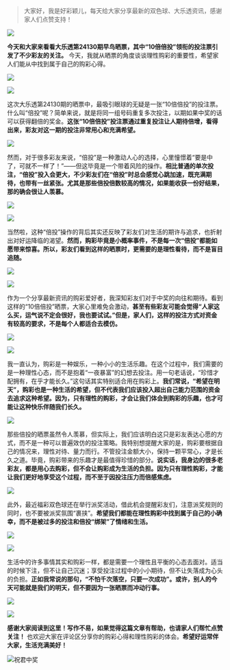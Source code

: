 > 大家好，我是好彩颖儿，每天给大家分享最新的双色球、大乐透资讯，感谢家人们点赞支持！

![](https://cdn.jsdelivr.net/gh/wangwenjie1314/PicCDN/2024-7-12/1720763627240-image.png)


**今天和大家来看看大乐透第24130期早鸟晒票，其中“10倍倍投”领衔的投注票引发了不少彩友的关注。** 今天，我就从晒票的角度谈谈理性购彩的重要性，希望家人们能从中找到属于自己的购彩心得。


![](https://cdn.jsdelivr.net/gh/wangwenjie1314/PicCDN/2024-11-8/1731045610206-image.png)



![](https://cdn.jsdelivr.net/gh/wangwenjie1314/PicCDN/2024-11-8/1731046043840-image.png)



这次大乐透第24130期的晒票中，最吸引眼球的无疑是一张“10倍倍投”的投注票。什么叫“倍投”呢？简单来说，就是将同一组号码重复多次投注，以期如果中奖的话可以获得翻倍的奖金。**这张“10倍倍投”投注票通过重复投注让人期待倍增，看得出来，彩友对这一期的投注非常用心和充满希望。**


![](https://cdn.jsdelivr.net/gh/wangwenjie1314/PicCDN/2024-11-8/1731045621478-image.png)




然而，对于很多彩友来说，“倍投”是一种激动人心的选择，心里憧憬着“要是中了，可就不一样了！”——但这毕竟是一个带着风险的操作。**相比普通的单次投注，“倍投”投入会更大，不少彩友们在“倍投”时总会感觉心跳加速，既充满期待，也带有一丝紧张。尤其是那些倍投倍数较高的情况，如果能收获一份好结果，那的确会很让人羡慕。**


![](https://cdn.jsdelivr.net/gh/wangwenjie1314/PicCDN/2024-11-8/1731045634167-image.png)

![](https://cdn.jsdelivr.net/gh/wangwenjie1314/PicCDN/2024-11-8/1731045867030-image.png)

当然啦，这种“倍投”操作的背后其实还反映了彩友们对生活的期许与追求，也折射出对好运降临的渴望。**然而，购彩毕竟是小概率事件，不是每一次“倍投”都能如愿带来惊喜。所以，彩友们看到这样的晒票时，更需要的是理性看待，而不是盲目追随。**



![](https://cdn.jsdelivr.net/gh/wangwenjie1314/PicCDN/2024-11-8/1731045662007-image.png)


![](https://cdn.jsdelivr.net/gh/wangwenjie1314/PicCDN/2024-11-8/1731045954097-image.png)


作为一个分享最新资讯的购彩爱好者，我深知彩友们对于中奖的向往和期待。看到这样的“10倍倍投”晒票，大家心里难免会激动，**甚至有些彩友可能会觉得“人家这么买，运气说不定会很好，我也要试试。”但是，家人们，这样的投注方式对资金有较高的要求，不是每个人都适合去模仿。**


![](https://cdn.jsdelivr.net/gh/wangwenjie1314/PicCDN/2024-11-8/1731045943622-image.png)

![](https://cdn.jsdelivr.net/gh/wangwenjie1314/PicCDN/2024-11-8/1731045933774-image.png)


我一直认为，购彩是一种娱乐，一种小小的生活乐趣。在这个过程中，我们需要的是一种理性心态，而不是抱着“一夜暴富”的幻想去投注。用一句老话说，“珍惜才配拥有，在乎才能长久。”这句话其实特别适合用在购彩上。**我们常说，“希望在明天”，购彩也是一种生活的希望，但不代表我们应该投入超出自己能力范围的资金去追求这种希望。因为，只有理性的购彩，才会让我们体会到购彩的乐趣，也才可能让这种快乐伴随我们长久。**


![](https://cdn.jsdelivr.net/gh/wangwenjie1314/PicCDN/2024-11-8/1731045927495-image.png)



那些倍投的晒票虽然令人羡慕，但实际上，我们应该明白这只是彩友表达心愿的方式，而不是一种可以普遍效仿的投注策略。我特别想提醒大家的是，购彩要根据自己的情况来，理性对待、量力而行。不管投注金额大小，保持一颗平常心，才是长久之道。毕竟，购彩带来的乐趣才是最值得珍惜的部分。**说实话，我身边的很多老彩友，都是用心去购彩，但不会让购彩成为生活的负担。因为只有理性购彩，才能让我们更好地享受这个过程，而不至于因投注压力而倍感焦虑。**


![](https://cdn.jsdelivr.net/gh/wangwenjie1314/PicCDN/2024-11-8/1731046008748-image.png)


此外，最近福彩双色球还在举行派奖活动，借此机会提醒彩友们，注意派奖规则的同时，也不要被派奖氛围“裹挟”。**希望我们都能在理性购彩中找到属于自己的小确幸，而不是被过多的投注和倍投“绑架”了情绪和生活。**



![](https://cdn.jsdelivr.net/gh/wangwenjie1314/PicCDN/2024-11-8/1731045714226-image.png)

![](https://cdn.jsdelivr.net/gh/wangwenjie1314/PicCDN/2024-11-8/1731045700076-image.png)



生活中的许多事情其实和购彩一样，都是需要一个理性且平衡的心态去面对。适当的时候下注，但不让自己沉迷；享受投注过程中的小小期待，但不让失落成为心头的负担。**正如我常说的那句，“不怕千次落空，只要一次成功”。或许，别人的今天可能就是我们的明天，但不要因为一张晒票而冲动行事。**



![](https://cdn.jsdelivr.net/gh/wangwenjie1314/PicCDN/2024-11-8/1731046000674-image.png)

![](https://cdn.jsdelivr.net/gh/wangwenjie1314/PicCDN/2024-11-8/1731045993807-image.png)

**感谢大家阅读到这里！写作不易，如果觉得这篇文章有帮助，也请家人们帮忙点赞关注！** 也欢迎大家在评论区分享你的购彩心得和理性购彩的体会。**希望好运常伴大家，生活充满美好！**

![祝君中奖](https://cdn.jsdelivr.net/gh/wangwenjie1314/PicCDN/2024-8-14/1723621074239-image.png)


